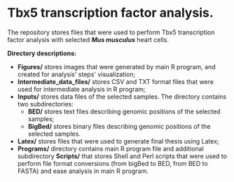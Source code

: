 # Tbx5 transcription factor analysis.

The repository stores files that were used to perform Tbx5 transcription
factor analysis with selected ***Mus musculus*** heart cells.

**Directory descriptions:**
- **Figures/** stores images that were generated by main R program, and
created for analysis' steps' visualization;
- **Intermediate_data_files/** stores CSV and TXT format files that were used
for intermediate analysis in R program;
- **Inputs/** stores data files of the selected samples. The directory
contains two subdirectories:
  - **BED/** stores text files describing genomic positions of the
  selected samples;
  - **BigBed/** stores binary files describing genomic positions of the
  selected samples.
- **Latex/** stores files that were used to generate final thesis using
Latex;
- **Programs/** directory contains main R program file and additional
subdirectory **Scripts/** that stores Shell and Perl scripts that were
used to perform file format conversions (from bigBed to BED, from BED
to FASTA) and ease analysis in main R program.
